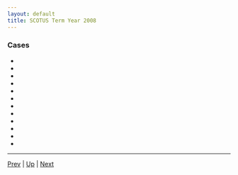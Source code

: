 ```yaml
---
layout: default
title: SCOTUS Term Year 2008
---
```


### Cases
*  []()
*  []()
*  []()
*  []()
*  []()
*  []()
*  []()
*  []()
*  []()
*  []()
*  []()
*  []()

---

[Prev](../2007/README.md) | [Up](../README.md) | [Next](../2009/README.md)
